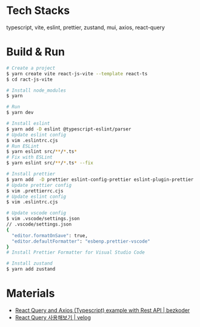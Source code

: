 # Tech Stacks

typescript, vite, eslint, prettier, zustand, mui, axios, react-query

# Build & Run

```bash
# Create a project
$ yarn create vite react-js-vite --template react-ts
$ cd ract-js-vite

# Install node_modules
$ yarn

# Run
$ yarn dev

# Install eslint
$ yarn add -D eslint @typescript-eslint/parser
# Update eslint config
$ vim .eslintrc.cjs
# Run ESLint
$ yarn eslint src/**/*.ts*
# Fix with ESLint
$ yarn eslint src/**/*.ts* --fix

# Install prettier
$ yarn add  -D prettier eslint-config-prettier eslint-plugin-prettier
# Update prettier config
$ vim .prettierrc.cjs
# Update eslint config
$ vim .eslintrc.cjs

# Update vscode config
$ vim .vscode/settings.json
// .vscode/settings.json
{
  "editor.formatOnSave": true,
  "editor.defaultFormatter": "esbenp.prettier-vscode"
}
# Install Prettier Formatter for Visual Studio Code

# Install zustand
$ yarn add zustand
```

# Materials

- [React Query and Axios (Typescript) example with Rest API | bezkoder](https://www.bezkoder.com/react-query-axios-typescript/)
- [React Query 사용해보기 | velog](https://velog.io/@godud2604/React-Query-%EC%82%AC%EC%9A%A9%ED%95%B4%EB%B3%B4%EA%B8%B0)
